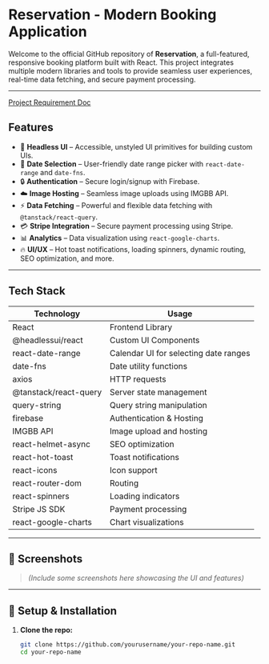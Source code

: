 #  Reservation - Modern Booking Application

Welcome to the official GitHub repository of **Reservation**, a full-featured, responsive booking platform built with React. This project integrates multiple modern libraries and tools to provide seamless user experiences, real-time data fetching, and secure payment processing.

---
[Project Requirement Doc]([https://your-link.com](https://docs.google.com/document/d/12S3i6uiTheII63v1PkCYaQSZGbZH5EyAKIe-sIl75M0/edit?tab=t.0#heading=h.70gcklg33tv2))

##  Features

- 🧠 **Headless UI** – Accessible, unstyled UI primitives for building custom UIs.
- 📅 **Date Selection** – User-friendly date range picker with `react-date-range` and `date-fns`.
- 🔒 **Authentication** – Secure login/signup with Firebase.
- ☁️ **Image Hosting** – Seamless image uploads using IMGBB API.
- ⚡ **Data Fetching** – Powerful and flexible data fetching with `@tanstack/react-query`.
- 💳 **Stripe Integration** – Secure payment processing using Stripe.
- 📊 **Analytics** – Data visualization using `react-google-charts`.
- 🔥 **UI/UX** – Hot toast notifications, loading spinners, dynamic routing, SEO optimization, and more.

---

##  Tech Stack

| Technology | Usage |
|------------|--------|
| React | Frontend Library |
| @headlessui/react | Custom UI Components |
| react-date-range | Calendar UI for selecting date ranges |
| date-fns | Date utility functions |
| axios | HTTP requests |
| @tanstack/react-query | Server state management |
| query-string | Query string manipulation |
| firebase | Authentication & Hosting |
| IMGBB API | Image upload and hosting |
| react-helmet-async | SEO optimization |
| react-hot-toast | Toast notifications |
| react-icons | Icon support |
| react-router-dom | Routing |
| react-spinners | Loading indicators |
| Stripe JS SDK | Payment processing |
| react-google-charts | Chart visualizations |

---

## 📸 Screenshots

> _(Include some screenshots here showcasing the UI and features)_

---

## 🔧 Setup & Installation

1. **Clone the repo:**
   ```bash
   git clone https://github.com/yourusername/your-repo-name.git
   cd your-repo-name
